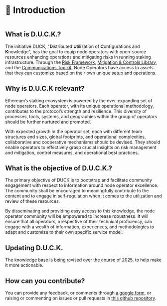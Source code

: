 # 🦆 Introduction

<figure><img src=".gitbook/assets/DALL·E 2024-01-22 16.39.23 - In a futuristic, digital art-style, depict a duck embodying the essence of Ethereum and advanced network technology. This duck should appear cutting-e.png" alt=""><figcaption></figcaption></figure>

## What is D.U.C.K.?

The initiative DUCK, "**D**istributed **U**tilization of **C**onfigurations and **K**nowledge", has the goal to equip  node operators with open-source resources enhancing operations and mitigating risks in running staking infrastructure. Through the [Risk Framework](risk-framework/risk-framework.md), [Mitigation & Controls Library](mitigation-and-controls-library/mitigation-and-controls-library.md), and the [Communications Toolkit](communications-toolkit/communications-toolkit.md), Node Operators have access to assets that they can customize based on their own unique setup and operations.

## Why is D.U.C.K relevant?

Ethereum’s staking ecosystem is powered by the ever-expanding set of node operators. Each operator, with its unique operational methodology, contributes to the protocol’s strength and resilience. This diversity of processes, tools, systems, and geographies within the group of operators should be further nurtured and promoted.

With expected growth in the operator set, each with different team structures and sizes, global footprints, and operational complexities, collaborative and cooperative mechanisms should be devised. They should enable operators to effectively grasp crucial insights on risk management and mitigation, control measures, and operational best practices.

## What is the objective of D.U.C.K.?

The primary objective of DUCK is to bootstrap and facilitate community engagement with respect to information around node operator excellence. The community shall be encouraged to meaningfully contribute to the content and to engage in self-regulation when it comes to the utilization and review of these resources.

By disseminating and providing easy access to this knowledge, the node operator community will be empowered to increase robustness. It will ensure that all operators, irrespective of their technical proficiency, can engage with a wealth of information, experiences, and methodologies to adapt and customize to their own specific service model.&#x20;

## Updating D.U.C.K.

The knowledge base is being revised over the course of 2025, to help make it more actionable.

## How can you contribute?

You can provide any feedback, or comments through [a google form](https://forms.gle/RaUWtoKdNWivJb5R8),
or raising or commenting on issues or pull requests in [this github repository](https://github.com/LionscraftTeam/DUCK-Knowledge-Base/).
